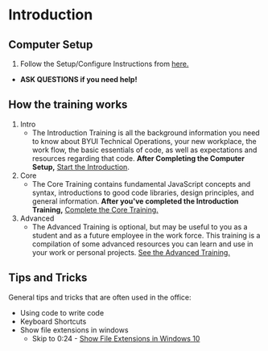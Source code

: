 # Introduction

## Computer Setup
1. Follow the Setup/Configure Instructions from [here.](../newHireToDo.md)
* **ASK QUESTIONS if you need help!**

##  How the training works
1.  Intro
    * The Introduction Training is all the background information you need to know about BYUI Technical Operations, your new workplace, the work flow, the basic essentials of code, as well as expectations and resources regarding that code. **After Completing the Computer Setup,** [Start the Introduction](./intro.md). 
2.  Core
    * The Core Training contains fundamental JavaScript concepts and syntax, introductions to good code libraries, design principles, and general information.  **After you've completed the Introduction Training,** [Complete the Core Training.](../Core/core.md)
3.  Advanced
    * The Advanced Training is optional, but may be useful to you as a student and as a future employee in the work force. This training is a compilation of some advanced resources you can learn and use in your work or personal projects. [See the Advanced Training.](../Advanced/advanced.md)

## Tips and Tricks
General tips and tricks that are often used in the office:
* Using code to write code
* Keyboard Shortcuts
* Show file extensions in windows
    *   Skip to 0:24 - [Show File Extensions in Windows 10](https://www.youtube.com/watch?v=PoTah9YBG2Y)
